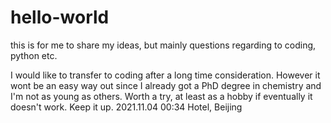 # hello-world
this is for me to share my ideas, but mainly questions regarding to coding, python etc.

I would like to transfer to coding after a long time consideration. However it wont be an easy way out since I already got a PhD degree in chemistry and I'm not as young as others. Worth a try, at least as a hobby if eventually it doesn't work. Keep it up. 2021.11.04 00:34 Hotel, Beijing
